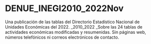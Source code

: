 # DENUE_INEGI2010_2022Nov
Una publicación de las tablas del Directorio Estadístico Nacional de Unidades Económicas del 2022. _2010_2022 _Sobre las 24 tablas de actividades económicas modificadas y resumenidas.  Sin páginas web, números telefónicos ni correos electrónicos de contacto.
